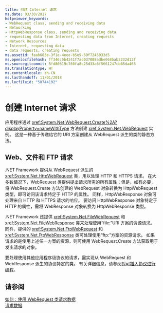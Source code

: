 ```yaml
---
title: 创建 Internet 请求
ms.date: 03/30/2017
helpviewer_keywords:
- WebRequest class, sending and receiving data
- Networking
- HttpWebResponse class, sending and receiving data
- requesting data from Internet, creating requests
- Network Resources
- Internet, requesting data
- data requests, creating requests
ms.assetid: faab683e-3f1e-4eee-b5e9-59f7245033d5
ms.openlocfilehash: ff346c5b4241f7ac037088adbe068bab2232d12f
ms.sourcegitcommit: 5fd80619c760fa8c25d33a6f5661247cb65da465
ms.translationtype: HT
ms.contentlocale: zh-CN
ms.lasthandoff: 11/01/2018
ms.locfileid: "50744192"
---
```

# <a name="creating-internet-requests"></a>创建 Internet 请求
应用程序通过 <xref:System.Net.WebRequest.Create%2A?displayProperty=nameWithType> 方法创建 <xref:System.Net.WebRequest> 实例。 这是一种基于传递给它的 URI 方案创建从 WebRequest 派生的类的静态方法。  
  
## <a name="web-file-and-ftp-requests"></a>Web、文件和 FTP 请求  
 .NET Framework 提供从 WebRequest 派生的 <xref:System.Net.HttpWebRequest> 类，用以处理 HTTP 和 HTTPS 请求。 在大多数情况下，WebRequest 类提供提出请求所需的所有属性；但是，如有必要，将 WebRequest.Create 方法创建的 WebRequest 对象转换为 HttpWebRequest 类型，即可访问该请求特定于 HTTP 的属性。 同样，HttpWebResponse 对象可处理来自 HTTP 和 HTTPS 请求的响应。 要访问 HttpWebResponse 对象特定于 HTTP 的属性，需将 WebResponse 对象转换为 HttpWebResponse 类型。  
  
 .NET Framework 还提供 <xref:System.Net.FileWebRequest> 和 <xref:System.Net.FileWebResponse> 类来处理使用“file:”URI 方案的资源请求。 同样，提供的 <xref:System.Net.FtpWebRequest> 和 <xref:System.Net.FtpWebResponse> 类可处理使用“ftp:”方案的资源请求。 如果请求的是使用上述任一方案的资源，则可使用 WebRequest.Create 方法获取用于发出请求的对象。  
  
 要处理使用其他应用程序级协议的请求，需实现从 WebRequest 和 WebResponse 派生的协议特定的类。 有关详细信息，请参阅[对可插入协议进行编程](../../../docs/framework/network-programming/programming-pluggable-protocols.md)。  
  
## <a name="see-also"></a>请参阅  
 [如何：使用 WebRequest 类请求数据](../../../docs/framework/network-programming/how-to-request-data-using-the-webrequest-class.md)  
 [请求数据](../../../docs/framework/network-programming/requesting-data.md)
